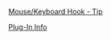 
[Mouse/Keyboard Hook - Tip](https://htmlpreview.github.io/?https://github.com/ozhegov-d/StrokesPlus.net_archive/blob/main/StrokesPlus.net/hints/forum/Mouse-Keyboard%20Hook.html)


[Plug-In Info](https://htmlpreview.github.io/?https://github.com/ozhegov-d/StrokesPlus.net_archive/blob/main/StrokesPlus.net/hints/forum/Plug-In%20Info.html)

